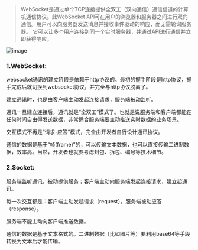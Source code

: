 > WebSocket是通过单个TCP连接提供全双工（双向通信）通信信道的计算机通信协议。此WebSocket API可在用户的浏览器和服务器之间进行双向通信。用户可以向服务器发送消息并接收事件驱动的响应，而无需轮询服务器。 它可以让多个用户连接到同一个实时服务器，并通过API进行通信并立即获得响应。

![image](https://hiphotos.baidu.com/feed/pic/item/3b87e950352ac65cedcb0536f6f2b21192138aad.jpg)



### 1.WebSocket:

websocket通讯的建立阶段是依赖于http协议的。最初的握手阶段是http协议，握手完成后就切换到websocket协议，并完全与http协议脱离了。

建立通讯时，也是由客户端主动发起连接请求，服务端被动监听。

通讯一旦建立连接后，通讯就是“全双工”模式了。也就是说服务端和客户端都能在任何时间自由得发送数据，非常适合服务端要主动推送实时数据的业务场景。

交互模式不再是“请求-应答”模式，完全由开发者自行设计通讯协议。

通信的数据是基于“帧(frame)”的，可以传输文本数据，也可以直接传输二进制数据，效率高。当然，开发者也就要考虑封包、拆包、编号等技术细节。

### 2.Socket:

服务端监听通讯，被动提供服务；客户端主动向服务端发起连接请求，建立起通讯。

每一次交互都是：客户端主动发起请求（request），服务端被动应答（response）。

服务端不能主动向客户端推送数据。

通信的数据是基于文本格式的。二进制数据（比如图片等）要利用base64等手段转换为文本后才能传输。